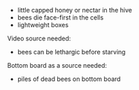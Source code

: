 - little capped honey or nectar in the hive
- bees die face-first in the cells
- lightweight boxes

Video source needed:

- bees can be lethargic before starving

Bottom board as a source needed:

- piles of dead bees on bottom board